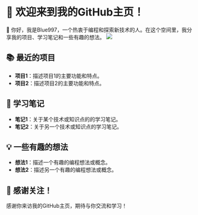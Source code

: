 # 🚀 欢迎来到我的GitHub主页！  
  
👋 你好，我是Blue997，一个热衷于编程和探索新技术的人。在这个空间里，我分享我的项目、学习笔记和一些有趣的想法。 
<img src="https://giphy.com/embed/81xwEHX23zhvy">

## 📚 最近的项目  
  
- **项目1**：描述项目1的主要功能和特点。  
- **项目2**：描述项目2的主要功能和特点。  
  
## 📖 学习笔记  
  
- **笔记1**：关于某个技术或知识点的的学习笔记。  
- **笔记2**：关于另一个技术或知识点的学习笔记。  
  
## 💡 一些有趣的想法  
  
- **想法1**：描述一个有趣的编程想法或概念。  
- **想法2**：描述另一个有趣的编程想法或概念。  
  
## 🎉 感谢关注！  
  
感谢你来访我的GitHub主页，期待与你交流和学习！
